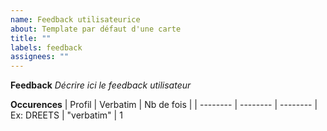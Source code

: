 ```yaml
---
name: Feedback utilisateurice
about: Template par défaut d'une carte
title: ""
labels: feedback
assignees: ""
---
```


**Feedback**
_Décrire ici le feedback utilisateur_

**Occurences**
| Profil | Verbatim | Nb de fois |
| -------- | -------- | -------- |
Ex: DREETS | "verbatim" | 1
